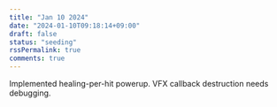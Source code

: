 ```yaml
---
title: "Jan 10 2024"
date: "2024-01-10T09:18:14+09:00"
draft: false
status: "seeding"
rssPermalink: true
comments: true
---
```


Implemented healing-per-hit powerup. VFX callback destruction needs debugging.